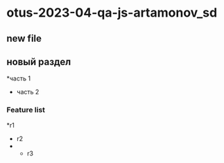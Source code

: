 # otus-2023-04-qa-js-artamonov_sd

## new file 
## новый раздел
*часть 1
* часть 2

### Feature list
*r1
* r2
* * r3